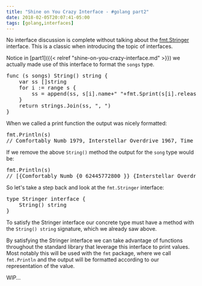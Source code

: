 ```yaml
---
title: "Shine on You Crazy Interface - #golang part2"
date: 2018-02-05T20:07:41-05:00
tags: [golang,interfaces]
---
```


No interface discussion is complete without talking about the [fmt.Stringer](https://golang.org/pkg/fmt/#Stringer) interface. This is a classic when introducing the topic of interfaces.

Notice in [part1]({{< relref "shine-on-you-crazy-interface.md" >}}) we actually made use of this interface to format the `songs` type.

<pre class="prettyprint lang-go">
func (s songs) String() string {
    var ss []string
    for i := range s {
        ss = append(ss, s[i].name+" "+fmt.Sprint(s[i].release.Year()))
    }
    return strings.Join(ss, ", ")
}
</pre>

When we called a print function the output was nicely formatted:

<pre class="prettyprint lang-go">
fmt.Println(s)
// Comfortably Numb 1979, Interstellar Overdrive 1967, Time 1973, High Hopes 1994
</pre>

If we remove the above `String()` method the output for the `song` type would be:

<pre class="prettyprint lang-go">
fmt.Println(s)
// [{Comfortably Numb {0 62445772800 <nil>}} {Interstellar Overdrive {0 62059132800 <nil>}} {Time {0 62235302400 <nil>}} {High Hopes {0 62897990400 <nil>}}]
</pre>

So let's take a step back and look at the `fmt.Stringer` interface:

<pre class="prettyprint lang-go">
type Stringer interface {
	String() string
}
</pre>

To satisfy the Stringer interface our concrete type must have a method with the `String() string` signature, which we already saw above.

By satisfying the Stringer interface we can take advantage of functions throughout the standard library that leverage this interface to print values. Most notably this will be used with the `fmt` package, where we call `fmt.Println` and the output will be formatted according to our representation of the value.

WIP...

<pre class="prettyprint lang-go">
</pre>